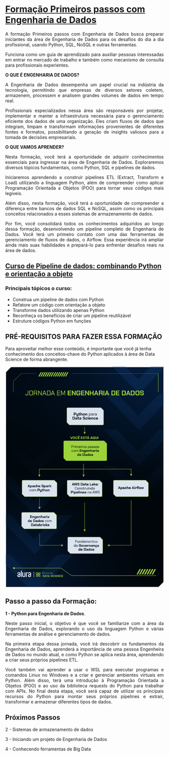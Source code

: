 # [Formação Primeiros passos com **Engenharia de Dados**](https://cursos.alura.com.br/formacao-engenharia-dados-primeiros-passos)

<div style="text-align: justify;">

A formação Primeiros passos com Engenharia de Dados busca preparar iniciantes da área de Engenharia de Dados para os desafios do dia a dia profissional, usando Python, SQL, NoSQL e
outras ferramentas.

Funciona como um guia de aprendizado para auxiliar pessoas interessadas em entrar no mercado de trabalho e também como mecanismo de consulta para profissionais experientes.

**O QUE É ENGENHARIA DE DADOS?**

A Engenharia de Dados desempenha um papel crucial na indústria da tecnologia, permitindo que empresas de diversos setores coletem, armazenem, processem e analisem grandes volumes de dados em tempo real.

Profissionais especializados nessa área são responsáveis por projetar, implementar e manter a infraestrutura necessária para o gerenciamento eficiente dos dados de uma organização. Eles criam fluxos de dados que integram, limpam e transformam informações provenientes de diferentes fontes e formatos, possibilitando a geração de insights valiosos para a tomada de decisões empresariais.

**O QUE VAMOS APRENDER?**

Nesta formação, você terá a oportunidade de adquirir conhecimentos essenciais para ingressar na área de Engenharia de Dados. Exploraremos diversos tópicos fundamentais, como Python, SQL e pipelines de dados.

Iniciaremos aprendendo a construir pipelines ETL (Extract, Transform e Load) utilizando a linguagem Python, além de compreender como aplicar Programação Orientada a Objetos (POO) para tornar seus códigos mais legíveis.

Além disso, nesta formação, você terá a oportunidade de compreender a diferença entre bancos de dados SQL e NoSQL, assim como os principais conceitos relacionados a esses sistemas de armazenamento de dados.

Por fim, você consolidará todos os conhecimentos adquiridos ao longo dessa formação, desenvolvendo um pipeline completo de Engenharia de Dados. Você terá um primeiro contato com uma das ferramentas de gerenciamento de fluxos de dados, o Airflow. Essa experiência irá ampliar ainda mais suas habilidades e prepará-lo para enfrentar desafios reais na área de dados.

</div>

## **[Curso de Pipeline de dados: combinando Python e orientação a objeto](https://cursos.alura.com.br/course/pipeline-dados-combinando-python-orientacao-objeto)**

### Principais tópicos o curso:

- Construa um pipeline de dados com Python
- Refatore um código com orientação a objeto
- Transforme dados utilizando apenas Python
- Reconheça os benefícios de criar um pipeline reutilizável
- Estruture códigos Python em funções

## PRÉ-REQUISITOS PARA FAZER ESSA FORMAÇÃO

Para aproveitar melhor esse conteúdo, é importante que você já tenha conhecimento dos conceitos-chave do Python aplicados à área de Data Science de forma abrangente.

![Jornada_em_Engenharia_de_dados](Jornada_em_Engenharia_de_dados.png)

## Passo a passo da Formação:

<div style="text-align: justify;">

**1 - Python para Engenharia de Dados**.

Neste passo inicial, o objetivo é que você se familiarize com a área da Engenharia de Dados, explorando o uso da linguagem Python e várias ferramentas de análise e gerenciamento de dados.

Na primeira etapa dessa jornada, você irá descobrir os fundamentos da Engenharia de Dados, aprenderá a importância de uma pessoa Engenheira de Dados no mundo atual, e como Python se aplica nesta área, aprendendo a criar seus próprios pipelines ETL.

Você também vai aprender a usar o WSL para executar programas e comandos Linux no Windows e a criar e gerenciar ambientes virtuais em Python. Além disso, terá uma introdução à Programação Orientada a Objetos (POO) e ao uso da biblioteca requests do Python para trabalhar com APIs. No final desta etapa, você será capaz de utilizar os principais recursos do Python para montar seus próprios pipelines e extrair, transformar e armazenar diferentes tipos de dados.

</div>

## Próximos Passos

2 - Sistemas de armazenamento de dados

3 - Iniciando um projeto de Engenharia de Dados

4 - Conhecendo ferramentas de Big Data
